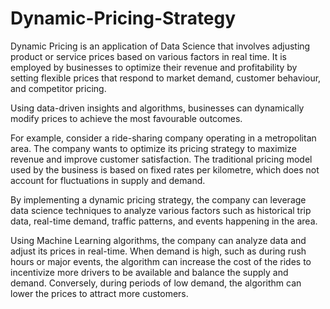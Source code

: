 # Dynamic-Pricing-Strategy
Dynamic Pricing is an application of Data Science that involves adjusting product or service prices based on various factors in real time. It is employed by businesses to optimize their revenue and profitability by setting flexible prices that respond to market demand, customer behaviour, and competitor pricing.

Using data-driven insights and algorithms, businesses can dynamically modify prices to achieve the most favourable outcomes.

For example, consider a ride-sharing company operating in a metropolitan area. The company wants to optimize its pricing strategy to maximize revenue and improve customer satisfaction. The traditional pricing model used by the business is based on fixed rates per kilometre, which does not account for fluctuations in supply and demand.

By implementing a dynamic pricing strategy, the company can leverage data science techniques to analyze various factors such as historical trip data, real-time demand, traffic patterns, and events happening in the area.

Using Machine Learning algorithms, the company can analyze data and adjust its prices in real-time. When demand is high, such as during rush hours or major events, the algorithm can increase the cost of the rides to incentivize more drivers to be available and balance the supply and demand. Conversely, during periods of low demand, the algorithm can lower the prices to attract more customers.
